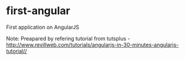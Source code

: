 # first-angular
First application on AngularJS

Note: Preapared by refering tutorial from tutsplus - http://www.revillweb.com/tutorials/angularjs-in-30-minutes-angularjs-tutorial//